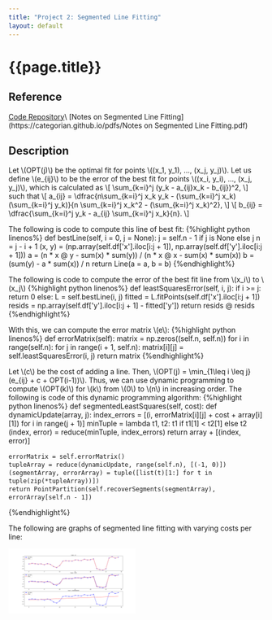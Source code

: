 ```yaml
---
title: "Project 2: Segmented Line Fitting"
layout: default
---
```

<h1>{{page.title}}</h1>

<h2>Reference</h2>
<a href = "https://github.com/CategorIAN/CSCI_532_HW2">Code Repository</a>\
[Notes on Segmented Line Fitting](https://categorian.github.io/pdfs/Notes on Segmented Line Fitting.pdf)

<h2>Description</h2>
<p>
Let \(OPT(j)\) be the optimal fit for points \((x_1, y_1), ..., (x_j, y_j)\). Let us define \(e_{ij}\) to be the error of the best fit for points \((x_i, y_i), ..., (x_j, y_j)\), which is calculated as 
\[
\sum_{k=i}^j (y_k - a_{ij}x_k - b_{ij})^2,
\]
such that 
\[
a_{ij} = \dfrac{n\sum_{k=i}^j x_k y_k - (\sum_{k=i}^j x_k) (\sum_{k=i}^j y_k)}{n \sum_{k=i}^j x_k^2 - (\sum_{k=i}^j x_k)^2},
\]
\[
b_{ij} = \dfrac{\sum_{k=i}^j y_k - a_{ij} \sum_{k=i}^j x_k}{n}.
\]
</p>
<p>
The following is code to compute this line of best fit:
{%highlight python linenos%}
def bestLine(self, i = 0, j = None):
    j = self.n - 1 if j is None else j
    n = j - i + 1
    (x, y) = (np.array(self.df['x'].iloc[i:j + 1]), np.array(self.df['y'].iloc[i:j + 1]))
    a = (n * x @ y - sum(x) * sum(y)) / (n * x @ x - sum(x) * sum(x))
    b = (sum(y) - a * sum(x)) / n
    return Line(a = a, b = b)
{%endhighlight%}
</p>
<p>
The following is code to compute the error of the best fit line from \(x_i\) to \(x_j\)
{%highlight python linenos%}
def leastSquaresError(self, i, j):
    if i >= j:
        return 0
    else:
        L = self.bestLine(i, j)
        fitted = L.fitPoints(self.df['x'].iloc[i:j + 1])
        resids = np.array(self.df['y'].iloc[i:j + 1] - fitted['y'])
        return resids @ resids
{%endhighlight%}
</p>
<p>
With this, we can compute the error matrix \(e\):
{%highlight python linenos%}
def errorMatrix(self):
    matrix = np.zeros((self.n, self.n))
    for i in range(self.n):
        for j in range(i + 1, self.n):
            matrix[i][j] = self.leastSquaresError(i, j)
    return matrix
{%endhighlight%}
<p>
Let \(c\) be the cost of adding a line. Then, \(OPT(j) = \min_{1\leq i \leq j}(e_{ij} + c + OPT(i-1))\). Thus, we can use dynamic programming to compute \(OPT(k)\) for \(k\) from \(0\) to \(n\) in increasing order. The following is code of this dynamic programming algorithm:
{%highlight python linenos%}
def segmentedLeastSquares(self, cost):
    def dynamicUpdate(array, j):
        index_errors = [(i, errorMatrix[i][j] + cost + array[i][1]) for i in range(j + 1)]
        minTuple = lambda t1, t2: t1 if t1[1] < t2[1] else t2
        (index, error) = reduce(minTuple, index_errors)
        return array + [(index, error)]

    errorMatrix = self.errorMatrix()
    tupleArray = reduce(dynamicUpdate, range(self.n), [(-1, 0)])
    (segmentArray, errorArray) = tuple([list(t)[1:] for t in tuple(zip(*tupleArray))])
    return PointPartition(self.recoverSegments(segmentArray), errorArray[self.n - 1])
{%endhighlight%}
</p>
<p>
The following are graphs of segmented line fitting with varying costs per line:</p>
<img src="/images/segmented_line_fitting.png" width = "250" alt="">

